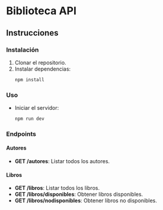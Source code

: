# Biblioteca API

## Instrucciones

### Instalación
1. Clonar el repositorio.
2. Instalar dependencias:
   ```bash
   npm install
   ```

### Uso
- Iniciar el servidor:
  ```bash
  npm run dev
  ```

### Endpoints
#### Autores
- **GET /autores**: Listar todos los autores.

#### Libros
- **GET /libros**: Listar todos los libros.
- **GET /libros/disponibles**: Obtener libros disponibles.
- **GET /libros/nodisponibles**: Obtener libros no disponibles.
